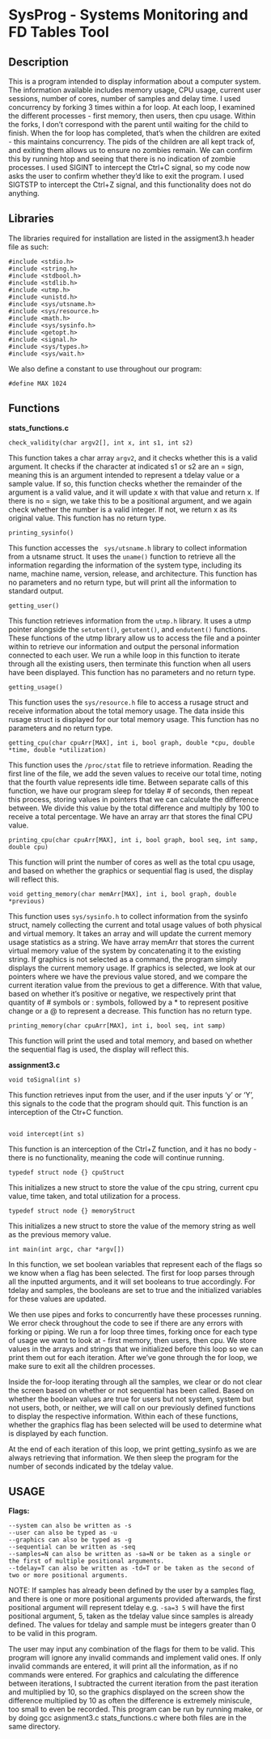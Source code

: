 # SysProg - Systems Monitoring and FD Tables Tool

## Description
This is a program intended to display information about a computer system. The information available includes memory usage, CPU usage, current user sessions, number of cores, number of samples and delay time.
I used concurrency by forking 3 times within a for loop. At each loop, I examined the different processes - first memory, then users, then cpu usage. Within the forks, I don’t correspond with the parent until waiting for the child to finish. When the for loop has completed, that’s when the children are exited - this maintains concurrency. The pids of the children are all kept track of, and exiting them allows us to ensure no zombies remain. We can confirm this by running htop and seeing that there is no indication of zombie processes.
I used SIGINT to intercept the Ctrl+C signal, so my code now asks the user to confirm whether they’d like to exit the program. I used SIGTSTP to intercept the Ctrl+Z signal, and this functionality does not do anything.

## Libraries

The libraries required for installation are listed in the assigment3.h header file as such:
```
#include <stdio.h>
#include <string.h>
#include <stdbool.h>
#include <stdlib.h> 
#include <utmp.h>
#include <unistd.h>
#include <sys/utsname.h>
#include <sys/resource.h>
#include <math.h>
#include <sys/sysinfo.h>
#include <getopt.h>
#include <signal.h>
#include <sys/types.h>
#include <sys/wait.h>
```

We also define a constant to use throughout our program:
```
#define MAX 1024
```

## Functions

**stats_functions.c**

```
check_validity(char argv2[], int x, int s1, int s2)
```

This function takes a char array ```argv2```, and it checks whether this is a valid argument. It checks if the character at indicated s1 or s2 are an = sign, meaning this is an argument intended to represent a tdelay value or a sample value. If so, this function checks whether the remainder of the argument is a valid value, and it will update x with that value and return x. If there is no = sign, we take this to be a positional argument, and we again check whether the number is a valid integer. If not, we return x as its original value. This function has no return type.

```
printing_sysinfo()
```
This function accesses the ``` sys/utsname.h``` library to collect information from a utsname struct. It uses the ```uname()``` function to retrieve all the information regarding the information of the system type, including its name, machine name, version, release, and architecture. This function has no parameters and no return type, but will print all the information to standard output.

```
getting_user()
```
This function retrieves information from the ```utmp.h``` library. It uses a utmp pointer alongside the ```setutent()```, ```getutent()```, and ```endutent()``` functions. These functions of the utmp library allow us to access the file and a pointer within to retrieve our information and output the personal information connected to each user. We run a while loop in this function to iterate through all the existing users, then terminate this function when all users have been displayed. This function has no parameters and no return type.
```
getting_usage()
```
 
 This function uses the ```sys/resource.h``` file to access a rusage struct and receive information about the total memory usage. The data inside this rusage struct is displayed for our total memory usage. This function has no parameters and no return type.

```
getting_cpu(char cpuArr[MAX], int i, bool graph, double *cpu, double *time, double *utilization)
```
This function uses the ```/proc/stat``` file to retrieve information. Reading the first line of the file, we add the seven values to receive our total time, noting that the fourth value represents idle time. Between separate calls of this function, we have our program sleep for tdelay # of seconds, then repeat this process, storing values in pointers that we can calculate the difference between. We divide this value by the total difference and multiply by 100 to receive a total percentage. We have an array arr that stores the final CPU value.

```
printing_cpu(char cpuArr[MAX], int i, bool graph, bool seq, int samp, double cpu)
```

This function will print the number of cores as well as the total cpu usage, and based on whether the graphics or sequential flag is used, the display will reflect this.

```
void getting_memory(char memArr[MAX], int i, bool graph, double *previous)
```
This function uses ```sys/sysinfo.h``` to collect information from the sysinfo struct, namely collecting the current and total usage values of both physical and virtual memory. It takes an array and will update the current memory usage statistics as a string. We have array memArr that stores the current virtual memory value of the system by concatenating it to the existing string.
If graphics is not selected as a command, the program simply displays the current memory usage. If graphics is selected, we look at our pointers where we have the previous value stored, and we compare the current iteration value from the previous to get a difference. With that value, based on whether it’s positive or negative, we respectively print that quantity of # symbols or : symbols, followed by a * to represent positive change or a @ to represent a decrease. This function has no return type.

```
printing_memory(char cpuArr[MAX], int i, bool seq, int samp)
```

 This function will print the used and total memory, and based on whether the sequential flag is used, the display will reflect this.
 
**assignment3.c**

```
void toSignal(int s)
```

This function retrieves input from the user, and if the user inputs ‘y’ or ‘Y’, this signals to the code that the program should quit. This function is an interception of the Ctr+C function.
```

void intercept(int s)
```

This function is an interception of the Ctrl+Z function, and it has no body - there is no functionality, meaning the code will continue running.

```
typedef struct node {} cpuStruct
```

This initializes a new struct to store the value of the cpu string, current cpu value, time
taken, and total utilization for a process.
```
typedef struct node {} memoryStruct
```

This initializes a new struct to store the value of the memory string as well as the
previous memory value.
```
int main(int argc, char *argv[])
```
In this function, we set boolean variables that represent each of the flags so we know when a flag has been selected. The first for loop parses through all the inputted arguments, and it will set booleans to true accordingly. For tdelay and samples, the booleans are set to true and the initialized variables for these values are updated.

We then use pipes and forks to concurrently have these processes running. We error check throughout the code to see if there are any errors with forking or piping. We run a for loop three times, forking once for each type of usage we want to look at - first memory, then users, then cpu. We store values in the arrays and strings that we initialized before this loop so we can print them out for each iteration. After we’ve gone through the for loop, we make sure to exit all the children processes.

Inside the for-loop iterating through all the samples, we clear or do not clear the screen based on whether or not sequential has been called. Based on whether the boolean values are true for users but not system, system but not users, both, or neither, we will call on our previously defined functions to display the respective information. Within each of these functions, whether the graphics flag has been selected will be used to determine what is displayed by each function.

At the end of each iteration of this loop, we print getting_sysinfo as we are always retrieving that information. We then sleep the program for the number of seconds indicated by the tdelay value.


## USAGE
**Flags:**
```
--system can also be written as -s
--user can also be typed as -u
--graphics can also be typed as -g
--sequential can be written as -seq
--samples=N can also be written as -sa=N or be taken as a single or the first of multiple positional arguments.
--tdelay=T can also be written as -td=T or be taken as the second of two or more positional arguments.
```

NOTE: If samples has already been defined by the user by a samples flag, and there is one or more positional arguments provided afterwards, the first positional argument will represent tdelay e.g. ```-sa=3 5``` will have the first positional argument, 5, taken as the tdelay value since samples is already defined.
The values for tdelay and sample must be integers greater than 0 to be valid in this program.

 The user may input any combination of the flags for them to be valid.
This program will ignore any invalid commands and implement valid ones. If only invalid commands are entered, it will print all the information, as if no commands were entered.
For graphics and calculating the difference between iterations, I subtracted the current iteration from the past iteration and multiplied by 10, so the graphics displayed on the screen show the difference multiplied by 10 as often the difference is extremely miniscule, too small to even be recorded.
This program can be run by running make, or by doing gcc asignment3.c stats_functions.c where both files are in the same directory.
